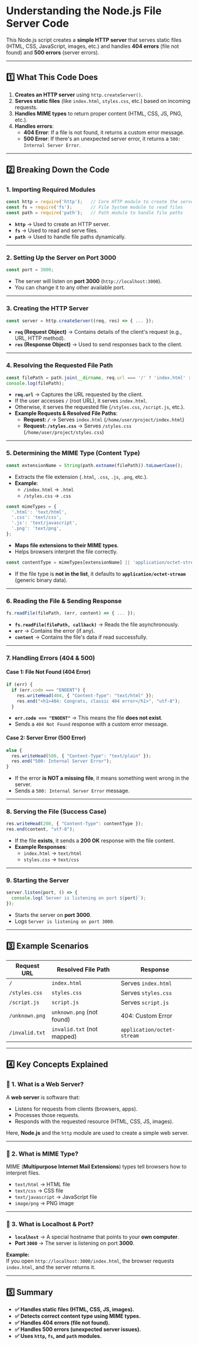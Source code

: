 # **Understanding the Node.js File Server Code**  

This Node.js script creates a **simple HTTP server** that serves static files (HTML, CSS, JavaScript, images, etc.) and handles **404 errors** (file not found) and **500 errors** (server errors).  

---

## **1️⃣ What This Code Does**  
1. **Creates an HTTP server** using `http.createServer()`.  
2. **Serves static files** (like `index.html`, `styles.css`, etc.) based on incoming requests.  
3. **Handles MIME types** to return proper content (HTML, CSS, JS, PNG, etc.).  
4. **Handles errors**:  
   - **404 Error**: If a file is not found, it returns a custom error message.  
   - **500 Error**: If there's an unexpected server error, it returns a `500: Internal Server Error`.  

---

## **2️⃣ Breaking Down the Code**  

### **1. Importing Required Modules**  
```javascript
const http = require('http');   // Core HTTP module to create the server
const fs = require('fs');       // File System module to read files
const path = require('path');   // Path module to handle file paths
```
- **`http`** → Used to create an HTTP server.  
- **`fs`** → Used to read and serve files.  
- **`path`** → Used to handle file paths dynamically.  

---

### **2. Setting Up the Server on Port 3000**  
```javascript
const port = 3000;
```
- The server will listen on **port 3000** (`http://localhost:3000`).  
- You can change it to any other available port.  

---

### **3. Creating the HTTP Server**  
```javascript
const server = http.createServer((req, res) => { ... });
```
- **`req` (Request Object)** → Contains details of the client's request (e.g., URL, HTTP method).  
- **`res` (Response Object)** → Used to send responses back to the client.  

---

### **4. Resolving the Requested File Path**  
```javascript
const filePath = path.join(__dirname, req.url === '/' ? 'index.html' : req.url);
console.log(filePath);
```
- **`req.url`** → Captures the URL requested by the client.  
- If the user accesses `/` (root URL), it serves `index.html`.  
- Otherwise, it serves the requested file (`/styles.css`, `/script.js`, etc.).  
- **Example Requests & Resolved File Paths**:  
  - **Request: `/`** → Serves `index.html` (`/home/user/project/index.html`)  
  - **Request: `/styles.css`** → Serves `/styles.css` (`/home/user/project/styles.css`)  

---

### **5. Determining the MIME Type (Content Type)**  
```javascript
const extensionName = String(path.extname(filePath)).toLowerCase();
```
- Extracts the file extension (`.html`, `.css`, `.js`, `.png`, etc.).  
- **Example**:  
  - `/index.html` → `.html`  
  - `/styles.css` → `.css`  

```javascript
const mimeTypes = {
  '.html': 'text/html',
  '.css': 'text/css',
  '.js': 'text/javascript',
  '.png': 'text/png',
};
```
- **Maps file extensions to their MIME types**.  
- Helps browsers interpret the file correctly.  

```javascript
const contentType = mimeTypes[extensionName] || 'application/octet-stream';
```
- If the file type is **not in the list**, it defaults to **`application/octet-stream`** (generic binary data).  

---

### **6. Reading the File & Sending Response**  
```javascript
fs.readFile(filePath, (err, content) => { ... });
```
- **`fs.readFile(filePath, callback)`** → Reads the file asynchronously.  
- **`err`** → Contains the error (if any).  
- **`content`** → Contains the file's data if read successfully.  

---

### **7. Handling Errors (404 & 500)**  

#### **Case 1: File Not Found (404 Error)**
```javascript
if (err) {
  if (err.code === "ENOENT") {
    res.writeHead(404, { "Content-Type": "text/html" });
    res.end("<h1>404: Congrats, classic 404 error</h1>", "utf-8");
  }
```
- **`err.code === "ENOENT"`** → This means the file **does not exist**.  
- Sends a `404 Not Found` response with a custom error message.  

#### **Case 2: Server Error (500 Error)**
```javascript
else {
  res.writeHead(500, { "Content-Type": "text/plain" });
  res.end("500: Internal Server Error");
}
```
- If the error **is NOT a missing file**, it means something went wrong in the server.  
- Sends a `500: Internal Server Error` message.  

---

### **8. Serving the File (Success Case)**
```javascript
res.writeHead(200, { "Content-Type": contentType });
res.end(content, "utf-8");
```
- If the file **exists**, it sends a **200 OK** response with the file content.  
- **Example Responses**:  
  - `index.html` → `text/html`  
  - `styles.css` → `text/css`  

---

### **9. Starting the Server**
```javascript
server.listen(port, () => {
  console.log(`Server is listening on port ${port}`);
});
```
- Starts the server on **port 3000**.  
- Logs `Server is listening on port 3000`.  

---

## **3️⃣ Example Scenarios**  

| **Request URL**  | **Resolved File Path**  | **Response**  |
|-----------------|------------------------|--------------|
| `/`             | `index.html`            | Serves `index.html` |
| `/styles.css`   | `styles.css`            | Serves `styles.css` |
| `/script.js`    | `script.js`             | Serves `script.js` |
| `/unknown.png`  | `unknown.png` (not found) | 404: Custom Error |
| `/invalid.txt`  | `invalid.txt` (not mapped) | `application/octet-stream` |

---

## **4️⃣ Key Concepts Explained**  

### **📌 1. What is a Web Server?**
A **web server** is software that:
- Listens for requests from clients (browsers, apps).  
- Processes those requests.  
- Responds with the requested resource (HTML, CSS, JS, images).  

Here, **Node.js** and the `http` module are used to create a simple web server.  

---

### **📌 2. What is MIME Type?**
MIME (**Multipurpose Internet Mail Extensions**) types tell browsers how to interpret files.  

- `text/html` → HTML file  
- `text/css` → CSS file  
- `text/javascript` → JavaScript file  
- `image/png` → PNG image  

---

### **📌 3. What is Localhost & Port?**
- **`localhost`** → A special hostname that points to your **own computer**.  
- **Port `3000`** → The server is listening on port **3000**.  

**Example:**  
If you open `http://localhost:3000/index.html`, the browser requests `index.html`, and the server returns it.

---

## **5️⃣ Summary**
- **✅ Handles static files (HTML, CSS, JS, images).**  
- **✅ Detects correct content type using MIME types.**  
- **✅ Handles 404 errors (file not found).**  
- **✅ Handles 500 errors (unexpected server issues).**  
- **✅ Uses `http`, `fs`, and `path` modules.**  
